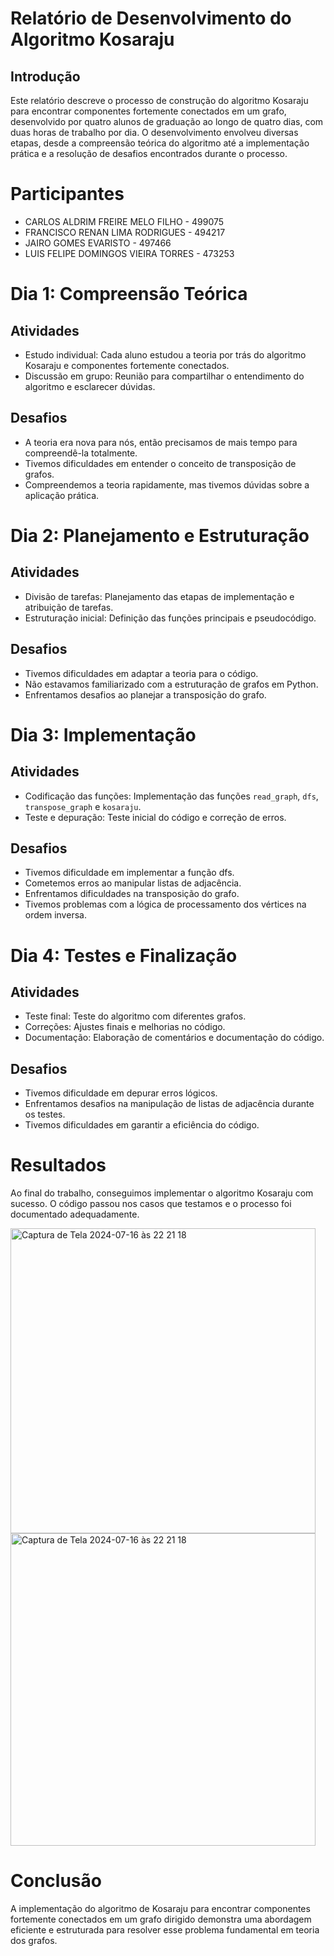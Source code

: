 # Relatório de Desenvolvimento do Algoritmo Kosaraju
## Introdução
Este relatório descreve o processo de construção do algoritmo Kosaraju para encontrar componentes fortemente conectados em um grafo, desenvolvido por quatro alunos de graduação ao longo de quatro dias, com duas horas de trabalho por dia. O desenvolvimento envolveu diversas etapas, desde a compreensão teórica do algoritmo até a implementação prática e a resolução de desafios encontrados durante o processo.

# Participantes
- CARLOS ALDRIM FREIRE MELO FILHO - 499075
- FRANCISCO RENAN LIMA RODRIGUES - 494217
- JAIRO GOMES EVARISTO - 497466
- LUIS FELIPE DOMINGOS VIEIRA TORRES - 473253

# Dia 1: Compreensão Teórica
## Atividades
- Estudo individual: Cada aluno estudou a teoria por trás do algoritmo Kosaraju e componentes fortemente conectados.
- Discussão em grupo: Reunião para compartilhar o entendimento do algoritmo e esclarecer dúvidas.

## Desafios
- A teoria era nova para nós, então precisamos de mais tempo para compreendê-la totalmente.
- Tivemos dificuldades em entender o conceito de transposição de grafos.
- Compreendemos a teoria rapidamente, mas tivemos dúvidas sobre a aplicação prática.

# Dia 2: Planejamento e Estruturação
## Atividades
- Divisão de tarefas: Planejamento das etapas de implementação e atribuição de tarefas.
- Estruturação inicial: Definição das funções principais e pseudocódigo.

## Desafios
- Tivemos dificuldades em adaptar a teoria para o código.
- Não estavamos familiarizado com a estruturação de grafos em Python.
- Enfrentamos desafios ao planejar a transposição do grafo.

# Dia 3: Implementação
## Atividades
- Codificação das funções: Implementação das funções `read_graph`, `dfs`, `transpose_graph` e `kosaraju`.
- Teste e depuração: Teste inicial do código e correção de erros.

## Desafios
- Tivemos dificuldade em implementar a função dfs.
- Cometemos erros ao manipular listas de adjacência.
- Enfrentamos dificuldades na transposição do grafo.
- Tivemos problemas com a lógica de processamento dos vértices na ordem inversa.

# Dia 4: Testes e Finalização
## Atividades
- Teste final: Teste do algoritmo com diferentes grafos.
- Correções: Ajustes finais e melhorias no código.
- Documentação: Elaboração de comentários e documentação do código.

## Desafios
- Tivemos dificuldade em depurar erros lógicos.
- Enfrentamos desafios na manipulação de listas de adjacência durante os testes.
- Tivemos dificuldades em garantir a eficiência do código.

# Resultados
Ao final do trabalho, conseguimos implementar o algoritmo Kosaraju com sucesso. O código passou nos casos que testamos e o processo foi documentado adequadamente.

<img width="488" alt="Captura de Tela 2024-07-16 às 22 21 18" src="https://github.com/user-attachments/assets/74c42f04-b201-4859-8ab7-623546a5cf33">
<img width="488" height="500" alt="Captura de Tela 2024-07-16 às 22 21 18" src="https://github.com/user-attachments/assets/05c7a411-8ba1-4b28-b17c-b6c553b636b8">

# Conclusão
A implementação do algoritmo de Kosaraju para encontrar componentes fortemente conectados em um grafo dirigido demonstra uma abordagem eficiente e estruturada para resolver esse problema fundamental em teoria dos grafos.
